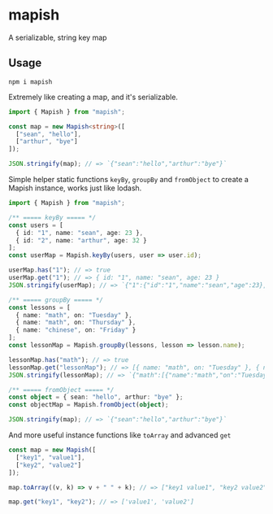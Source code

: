 # mapish

A serializable, string key map

## Usage

```
npm i mapish
```

Extremely like creating a map, and it's serializable.

```typescript
import { Mapish } from "mapish";

const map = new Mapish<string>([
  ["sean", "hello"],
  ["arthur", "bye"]
]);

JSON.stringify(map); // => `{"sean":"hello","arthur":"bye"}`
```

Simple helper static functions `keyBy`, `groupBy` and `fromObject` to create a Mapish instance, works just like lodash.

```typescript
import { Mapish } from "mapish";

/** ===== keyBy ===== */
const users = [
  { id: "1", name: "sean", age: 23 },
  { id: "2", name: "arthur", age: 32 }
];
const userMap = Mapish.keyBy(users, user => user.id);

userMap.has("1"); // => true
userMap.get("1"); // => { id: "1", name: "sean", age: 23 }
JSON.stringify(userMap); // => `{"1":{"id":"1","name":"sean","age":23},"2":{"id":"2","name":"arthur","age":32}}`

/** ===== groupBy ===== */
const lessons = [
  { name: "math", on: "Tuesday" },
  { name: "math", on: "Thursday" },
  { name: "chinese", on: "Friday" }
];
const lessonMap = Mapish.groupBy(lessons, lesson => lesson.name);

lessonMap.has("math"); // => true
lessonMap.get("lessonMap"); // => [{ name: "math", on: "Tuesday" }, { name: "math", on: "Thursday" }]
JSON.stringify(lessonMap); // => `{"math":[{"name":"math","on":"Tuesday"},{"name":"math","on":"Thursday"}],"chinese":[{"name":"chinese","on":"Friday"}]}`

/** ===== fromObject ===== */
const object = { sean: "hello", arthur: "bye" };
const objectMap = Mapish.fromObject(object);

JSON.stringify(map); // => `{"sean":"hello","arthur":"bye"}`
```

And more useful instance functions like `toArray` and advanced `get`

```typescript
const map = new Mapish([
  ["key1", "value1"],
  ["key2", "value2"]
]);

map.toArray((v, k) => v + " " + k); // => ["key1 value1", "key2 value2"]

map.get("key1", "key2"); // => ['value1', 'value2']
```
